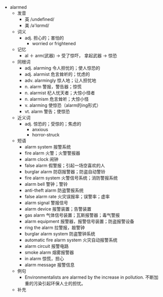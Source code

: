 - alarmed
  - 发音
    - 英 /undefined/
    - 美 /ə'lɑrmd/
  - 词义
    - adj. 担心的；害怕的
      - worried or frightened
  - 记忆
    - al ＋ arm(武器) → 受了惊吓， 拿起武器 → 惊恐
  - 同根词
    - adj. alarming 令人担忧的；使人惊恐的
    - adj. alarmist 危言耸听的；忧虑的
    - adv. alarmingly 惊人地；让人担忧地
    - n. alarm 警报，警告器；惊慌
    - n. alarmist 杞人忧天者；大惊小怪者
    - n. alarmism 危言耸听；大惊小怪
    - v. alarming 使惊恐（alarm的ing形式）
    - vt. alarm 警告；使惊恐
  - 近义词
    - adj. 惊恐的；受惊的；焦虑的
      - anxious
      - horror-struck
  - 短语
    - alarm system 报警系统
    - fire alarm 火警；火警警报器
    - alarm clock 闹钟
    - false alarm 假警报；引起一场空喜欢的人
    - burglar alarm 防窃报警器；防盗自动警铃
    - fire alarm system 火警信号系统；消防警报系统
    - alarm bell 警钟；警铃
    - anti-theft alarm 防盗警报系统
    - false alarm rate 火灾误报率；误警率；虚率
    - alarm signal 警报信号
    - alarm device 报警装置；告警装置
    - gas alarm 气体信号装置；瓦斯报警器；毒气警报
    - alarm equipment 报警器，报警信号装置；防盗报警设备
    - ring the alarm 拉警报，敲警钟
    - burglar alarm system 防盗警钟系统
    - automatic fire alarm system 火灾自动报警系统
    - alarm circuit 报警电路
    - smoke alarm 烟雾报警器
    - in alarm 惊慌，担心
    - alarm message 报警信息
  - 例句
    - Environmentalists are alarmed by the increase in pollution. 不断加重的污染引起环保人士的担忧。
  - 补充